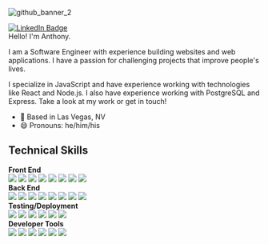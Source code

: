 ![github_banner_2](https://user-images.githubusercontent.com/89106811/148146181-01601185-c3f7-4e1a-8b90-3447c1de7424.png)


[![LinkedIn Badge](https://img.shields.io/badge/LinkedIn-Profile-informational?style=flat&logo=linkedin&logoColor=white&color=52B69A)](https://www.linkedin.com/in/ajpsyk/)
<br>
Hello! I'm Anthony.

I am a Software Engineer with experience building websites and web applications. I have a passion for challenging projects that improve people's lives.

I specialize in JavaScript and have experience working with technologies like React and Node.js. I also have experience working with PostgreSQL and Express. Take a look at my work or get in touch!

- 📍 Based in Las Vegas, NV
- 😄 Pronouns: he/him/his

## Technical Skills
**Front End**<br>
![](https://img.shields.io/badge/Code-JavaScript-informational?style=flat&logo=JavaScript&logoColor=white&color=1E6091)
![](https://img.shields.io/badge/Code-React-informational?style=flat&logo=react&logoColor=white&color=1E6091)
![](https://img.shields.io/badge/Code-Next.js-informational?style=flat&logo=Next.js&logoColor=white&color=1E6091)
![](https://img.shields.io/badge/Code-Webpack-informational?style=flat&logo=Webpack&logoColor=white&color=1E6091)
![](https://img.shields.io/badge/Code-HTML5-informational?style=flat&logo=HTML5&logoColor=white&color=1E6091)
![](https://img.shields.io/badge/Style-CSS-informational?style=flat&logo=css3&logoColor=white&color=1E6091)
![](https://img.shields.io/badge/Code-Axios-informational?style=flat&logo=Axios&logoColor=white&color=1E6091)
![](https://img.shields.io/badge/Code-Vite-informational?style=flat&logo=Vite&logoColor=white&color=1E6091)
<br>
**Back End**<br>
![](https://img.shields.io/badge/Code-Node.js-informational?style=flat&logo=Node.js&logoColor=white&color=1E6091)
![](https://img.shields.io/badge/Code-Express-informational?style=flat&logo=Express&logoColor=white&color=1E6091)
![](https://img.shields.io/badge/Code-PostgreSQL-informational?style=flat&logo=PostgreSQL&logoColor=white&color=1E6091)
![](https://img.shields.io/badge/Code-MongoDB-informational?style=flat&logo=MongoDB&logoColor=white&color=1E6091)
![](https://img.shields.io/badge/Code-Mongoose-informational?style=flat&logo=Mongoose&logoColor=white&color=1E6091)
![](https://img.shields.io/badge/Code-MySQL-informational?style=flat&logo=MySQL&logoColor=white&color=1E6091)
![](https://img.shields.io/badge/Code-Sequelize-informational?style=flat&logo=Sequelize&logoColor=white&color=1E6091)
![](https://img.shields.io/badge/Code-RESTfulAPI-informational?style=flat&logo=RESTfulAPI&logoColor=white&color=1E6091)
<br>
**Testing/Deployment**<br>
![](https://img.shields.io/badge/Test-Jest-informational?style=flat&logo=jest&logoColor=white&color=1E6091)
![](https://img.shields.io/badge/Test-AWSEC2-informational?style=flat&logo=AWSEC2&logoColor=white&color=1E6091)
![](https://img.shields.io/badge/Test-Loader.io-informational?style=flat&logo=Loader.io&logoColor=white&color=1E6091)
![](https://img.shields.io/badge/Test-NewRelic-informational?style=flat&logo=NewRelic&logoColor=white&color=1E6091)
![](https://img.shields.io/badge/Test-K6-informational?style=flat&logo=K6&logoColor=white&color=1E6091)
![](https://img.shields.io/badge/Test-TDD-informational?style=flat&logo=TDD&logoColor=white&color=1E6091)
<br>
**Developer Tools**<br>
![](https://img.shields.io/badge/Tools-GitHub-informational?style=flat&logo=GitHub&logoColor=white&color=1E6091)
![](https://img.shields.io/badge/Tools-NPM-informational?style=flat&logo=npm&logoColor=white&color=1E6091)
![](https://img.shields.io/badge/Test-Bash-informational?style=flat&logo=Bash&logoColor=white&color=1E6091)
![](https://img.shields.io/badge/Test-Vim-informational?style=flat&logo=Vim&logoColor=white&color=1E6091)
![](https://img.shields.io/badge/Test-Agile-informational?style=flat&logo=Agile&logoColor=white&color=1E6091)
![](https://img.shields.io/badge/Test-Scrum-informational?style=flat&logo=Scrum&logoColor=white&color=1E6091)





